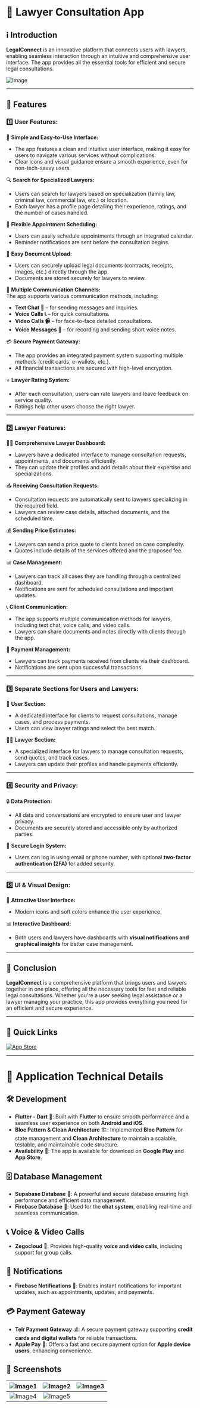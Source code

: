 # 📜  Lawyer Consultation App  

## ℹ️ Introduction  
**LegalConnect** is an innovative platform that connects users with lawyers, enabling seamless interaction through an intuitive and comprehensive user interface. The app provides all the essential tools for efficient and secure legal consultations.


![Image](https://github.com/user-attachments/assets/e492f3dc-2f9b-4026-939a-9d2b697a95b6)

---

## 🚀 Features  

### 1️⃣ User Features:  

👤 **Simple and Easy-to-Use Interface:**  
- The app features a clean and intuitive user interface, making it easy for users to navigate various services without complications.  
- Clear icons and visual guidance ensure a smooth experience, even for non-tech-savvy users.  

🔍 **Search for Specialized Lawyers:**  
- Users can search for lawyers based on specialization (family law, criminal law, commercial law, etc.) or location.  
- Each lawyer has a profile page detailing their experience, ratings, and the number of cases handled.  

📅 **Flexible Appointment Scheduling:**  
- Users can easily schedule appointments through an integrated calendar.  
- Reminder notifications are sent before the consultation begins.  

📂 **Easy Document Upload:**  
- Users can securely upload legal documents (contracts, receipts, images, etc.) directly through the app.  
- Documents are stored securely for lawyers to review.  

💬 **Multiple Communication Channels:**  
The app supports various communication methods, including:  
- **Text Chat 💬** – for sending messages and inquiries.  
- **Voice Calls 📞** – for quick consultations.  
- **Video Calls 📹** – for face-to-face detailed consultations.  
- **Voice Messages 🎤** – for recording and sending short voice notes.  

💳 **Secure Payment Gateway:**  
- The app provides an integrated payment system supporting multiple methods (credit cards, e-wallets, etc.).  
- All financial transactions are secured with high-level encryption.  

⭐ **Lawyer Rating System:**  
- After each consultation, users can rate lawyers and leave feedback on service quality.  
- Ratings help other users choose the right lawyer.  

---

### 2️⃣ Lawyer Features:  

👨‍💼 **Comprehensive Lawyer Dashboard:**  
- Lawyers have a dedicated interface to manage consultation requests, appointments, and documents efficiently.  
- They can update their profiles and add details about their expertise and specializations.  

📥 **Receiving Consultation Requests:**  
- Consultation requests are automatically sent to lawyers specializing in the required field.  
- Lawyers can review case details, attached documents, and the scheduled time.  

💰 **Sending Price Estimates:**  
- Lawyers can send a price quote to clients based on case complexity.  
- Quotes include details of the services offered and the proposed fee.  

📊 **Case Management:**  
- Lawyers can track all cases they are handling through a centralized dashboard.  
- Notifications are sent for scheduled consultations and important updates.  

📞 **Client Communication:**  
- The app supports multiple communication methods for lawyers, including text chat, voice calls, and video calls.  
- Lawyers can share documents and notes directly with clients through the app.  

💼 **Payment Management:**  
- Lawyers can track payments received from clients via their dashboard.  
- Notifications are sent upon successful transactions.  

---

### 3️⃣ Separate Sections for Users and Lawyers:  

👤 **User Section:**  
- A dedicated interface for clients to request consultations, manage cases, and process payments.  
- Users can view lawyer ratings and select the best match.  

👨‍💼 **Lawyer Section:**  
- A specialized interface for lawyers to manage consultation requests, send quotes, and track cases.  
- Lawyers can update their profiles and handle payments efficiently.  

---

### 4️⃣ Security and Privacy:  

🔒 **Data Protection:**  
- All data and conversations are encrypted to ensure user and lawyer privacy.  
- Documents are securely stored and accessible only by authorized parties.  

🔐 **Secure Login System:**  
- Users can log in using email or phone number, with optional **two-factor authentication (2FA)** for added security.  

---

### 5️⃣ UI & Visual Design:  

📱 **Attractive User Interface:**  
- Modern icons and soft colors enhance the user experience.  

📊 **Interactive Dashboard:**  
- Both users and lawyers have dashboards with **visual notifications and graphical insights** for better case management.  

---

## 🎯 Conclusion  
**LegalConnect** is a comprehensive platform that brings users and lawyers together in one place, offering all the necessary tools for fast and reliable legal consultations. Whether you're a user seeking legal assistance or a lawyer managing your practice, this app provides everything you need for an efficient and secure experience.  

---
## 🔗 Quick Links  

<a href="https://apps.apple.com/us/app/adalah-lawyer/id1626615375">
    <img src="https://img.shields.io/badge/🍏%20Visit%20Website-0056D2?style=for-the-badge" alt="App Store">
</a>

---

# 📱 Application Technical Details

## 🛠️ Development  
- **Flutter - Dart** 🚀: Built with **Flutter** to ensure smooth performance and a seamless user experience on both **Android and iOS**.  
- **Bloc Pattern & Clean Architecture** 🏗️: Implemented **Bloc Pattern** for state management and **Clean Architecture** to maintain a scalable, testable, and maintainable code structure.  
- **Availability** 📲: The app is available for download on **Google Play** and **App Store**.  

## 🗄️ Database Management  
- **Supabase Database** 📂: A powerful and secure database ensuring high performance and efficient data management.  
- **Firebase Database** 💬: Used for the **chat system**, enabling real-time and seamless communication.  

## 📞 Voice & Video Calls  
- **Zegocloud** 🎥: Provides high-quality **voice and video calls**, including support for group calls.  

## 🔔 Notifications  
- **Firebase Notifications** 🚀: Enables instant notifications for important updates, such as appointments, updates, and payments.  

## 💳 Payment Gateway  
- **Telr Payment Gateway** 💰: A secure payment gateway supporting **credit cards and digital wallets** for reliable transactions.  
- **Apple Pay** 🍏: Offers a fast and secure payment option for **Apple device users**, enhancing convenience.  


## 📱 Screenshots

| ![Image1](https://github.com/user-attachments/assets/3a25664e-faaf-47ab-b081-f43493ebb29e) | ![Image2](https://github.com/user-attachments/assets/661c2283-ca8c-4310-974c-5f02c881b0d3) | ![Image3](https://github.com/user-attachments/assets/5e12ea1d-004f-4390-a851-e22d66eebed6) |
|:------------------------:|:------------------------:|:------------------------:|
| ![Image4](https://github.com/user-attachments/assets/e99e9865-0afe-46f0-ae65-46e6de541769) | ![Image5](https://github.com/user-attachments/assets/a7ebc806-31c1-4ee0-84f2-590df50b9895) | |

